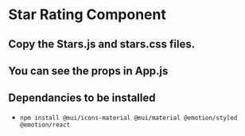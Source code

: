 # Star Rating Component

## Copy the Stars.js and stars.css files.

## You can see the props in App.js

## Dependancies to be installed

- ```npm install @mui/icons-material @mui/material @emotion/styled @emotion/react```
